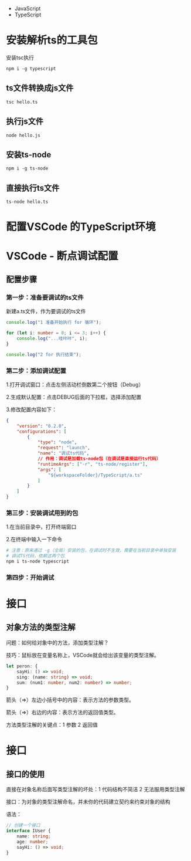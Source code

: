 - JavaScript
- TypeScript



# 安装解析ts的工具包

安装tsc执行

```
npm i -g typescript
```

## ts文件转换成js文件

```
tsc hello.ts
```

## 执行js文件

```
node hello.js
```

## 安装ts-node

```
npm i -g ts-node
```

## 直接执行ts文件

```
ts-node hello.ts
```

# 配置VSCode 的TypeScript环境



# VSCode - 断点调试配置

## 配置步骤

### 第一步：准备要调试的ts文件

新建a.ts文件，作为要调试的ts文件

```typescript
console.log("1 准备开始执行 for 循环");

for (let i: number = 0; i <= 3; i++) {
    console.log("...哇咔咔", i);
}

console.log("2 for 执行结束");
```

### 第二步：添加调试配置

1.打开调试窗口：点击左侧活动栏倒数第二个按钮（Debug）

2.生成默认配置：点击DEBUG后面的下拉框，选择添加配置

3.修改配置内容如下：

```json
{
    "version": "0.2.0",
    "configurations": [
        {
            "type": "node",
            "request": "launch",
            "name": "调试ts代码",
            // 作用：调试是加载ts-node包（在调试是直接运行ts代码）
            "runtimeArgs": ["-r", "ts-node/register"],
            "args": [
                "${workspaceFolder}/TypeScript/a.ts"
            ]
        }
    ]
}
```

### 第三步：安装调试用到的包

1.在当前目录中，打开终端窗口

2.在终端中输入一下命令

```powershell
# 注意：原来通过 -g（全局）安装的包，在调试时不生效，需要在当前目录中单独安装
# 调试TS代码，依赖这两个包
npm i ts-node typescript
```

### 第四步：开始调试



# 接口

## 对象方法的类型注解

问题：如何给对象中的方法，添加类型注解？

技巧：鼠标放在变量名称上，VSCode就会给出该变量的类型注解。

```typescript
let peron: {
	sayHi: () => void;
	sing: (name: string) => void;
	sum: (num1: number, num2: number) => number;
}
```

箭头（=>）左边小括号中的内容：表示方法的参数类型。

箭头（=>）右边的内容：表示方法的返回值类型。

方法类型注解的关键点：1 参数 2 返回值

# 接口

## 接口的使用

直接在对象名称后面写类型注解的坏处：1 代码结构不简洁 2 无法服用类型注解

接口：为对象的类型注解命名，并未你的代码建立契约来约束对象的结构

语法：

```typescript
// 创建一个接口
interface IUser {
    name: string;
    age: number;
    sayHi: () => void;
}
```















































